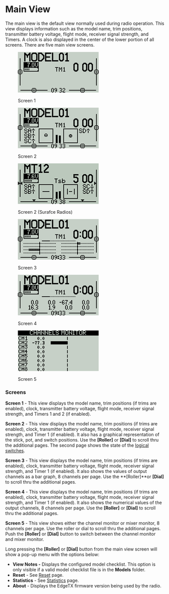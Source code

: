 # Main View

The main view is the default view normally used during radio operation. This view displays information such as the model name, trim positions, transmitter battery voltage, flight mode, receiver signal strength, and Timers. A clock is also displayed in the center of the lower portion of all screens. There are five main view screens.

<div>

<figure><img src="../../.gitbook/assets/bwview1.png" alt=""><figcaption><p>Screen 1</p></figcaption></figure>

 

<figure><img src="../../.gitbook/assets/bwview2.png" alt=""><figcaption><p>Screen 2</p></figcaption></figure>

 

<figure><img src="../../.gitbook/assets/BWScreen6 (1).png" alt=""><figcaption><p>Screen 2 (Surafce Radios)</p></figcaption></figure>

</div>

<div>

<figure><img src="../../.gitbook/assets/bwview3.png" alt=""><figcaption><p>Screen 3</p></figcaption></figure>

 

<figure><img src="../../.gitbook/assets/bwview4.png" alt=""><figcaption><p>Screen 4</p></figcaption></figure>

 

<figure><img src="../../.gitbook/assets/bwview5.png" alt=""><figcaption><p>Screen 5</p></figcaption></figure>

</div>

### Screens

**Screen 1** - This view displays the model name, trim positions (if trims are enabled), clock, transmitter battery voltage, flight mode, receiver signal strength, and Timers 1 and 2 (if enabled).

**Screen 2** - This view displays the model name, trim positions (if trims are enabled), clock, transmitter battery voltage, flight mode, receiver signal strength, and Timer 1 (if enabled). It also has a graphical representation of the stick, pot, and switch positions. Use the **\[Roller]** or **\[Dial]** to scroll thru the additional pages. The second page shows the state of the [logical switches](../model-select/logical-switches.md).

**Screen 3** - This view displays the model name, trim positions (if trims are enabled), clock, transmitter battery voltage, flight mode, receiver signal strength, and Timer 1 (if enabled). It also shows the values of output channels as a bar graph, 8 channels per page. Use the \*\*\[Roller]\*\*or **\[Dial]** to scroll thru the additional pages.

**Screen 4** - This view displays the model name, trim positions (if trims are enabled), clock, transmitter battery voltage, flight mode, receiver signal strength, and Timer 1 (if enabled). It also shows the numerical values of the output channels, 8 channels per page. Use the **\[Roller]** or **\[Dial]** to scroll thru the additional pages.

**Screen 5** - This view shows either the channel monitor or mixer monitor, 8 channels per page. Use the roller or dial to scroll thru the additional pages. Push the **\[Roller]** or **\[Dial]** button to switch between the channel monitor and mixer monitor.

Long pressing the **\[Roller]** or **\[Dial]** button from the main view screen will show a pop-up menu with the options below:

* **View Notes -** Displays the configured model checklist. This option is only visible if a valid model checklist file is in the **Models** folder.
* **Reset** - See [Reset](reset.md) page.
* **Statistics** - See [Statistics](statistics.md) page.
* **About** - Displays the EdgeTX firmware version being used by the radio.
